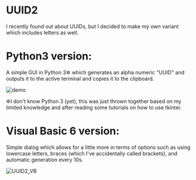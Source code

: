 # UUID2
I recently found out about UUIDs, but I decided to make my own variant which includes letters as well.

# Python3 version:

A simple GUI in Python 3✲ which generates an alpha numeric "UUID" and outputs it to the active terminal and copies it to the clipboard.

![demo](https://i.imgur.com/ZBeUcJD.png)

✲I don't know Python 3 (yet), this was just thrown together based on my limited knowledge and after reading some tutorials on how to use tkinter.

# Visual Basic 6 version:

Simple dialog which allows for a little more in terms of options such as using lowercase letters, braces (which I've accidentally called brackets), and automatic generation every 10s.

![UUID2_VB](https://user-images.githubusercontent.com/34282672/182501447-e0ccdfa1-2a06-49c2-9a32-e27820f01359.png)
